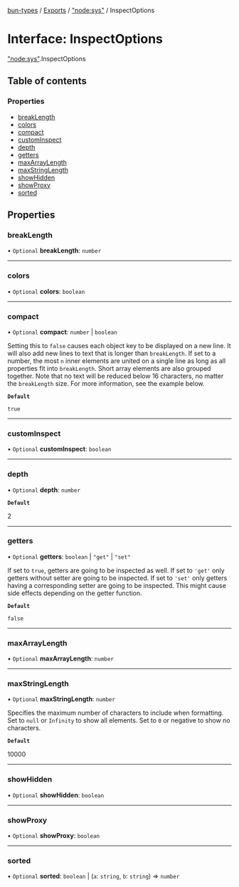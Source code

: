 [bun-types](https://github.com/oven-sh/bun-types/blob/master/api-docs/README.md) / [Exports](https://github.com/oven-sh/bun-types/blob/master/api-docs/modules.md) / ["node:sys"](https://github.com/oven-sh/bun-types/blob/master/api-docs/modules/node_sys_.md) / InspectOptions

# Interface: InspectOptions

["node:sys"](https://github.com/oven-sh/bun-types/blob/master/api-docs/modules/node_sys_.md).InspectOptions

## Table of contents

### Properties

- [breakLength](https://github.com/oven-sh/bun-types/blob/master/api-docs/interfaces/node_sys_.InspectOptions.md#breaklength)
- [colors](https://github.com/oven-sh/bun-types/blob/master/api-docs/interfaces/node_sys_.InspectOptions.md#colors)
- [compact](https://github.com/oven-sh/bun-types/blob/master/api-docs/interfaces/node_sys_.InspectOptions.md#compact)
- [customInspect](https://github.com/oven-sh/bun-types/blob/master/api-docs/interfaces/node_sys_.InspectOptions.md#custominspect)
- [depth](https://github.com/oven-sh/bun-types/blob/master/api-docs/interfaces/node_sys_.InspectOptions.md#depth)
- [getters](https://github.com/oven-sh/bun-types/blob/master/api-docs/interfaces/node_sys_.InspectOptions.md#getters)
- [maxArrayLength](https://github.com/oven-sh/bun-types/blob/master/api-docs/interfaces/node_sys_.InspectOptions.md#maxarraylength)
- [maxStringLength](https://github.com/oven-sh/bun-types/blob/master/api-docs/interfaces/node_sys_.InspectOptions.md#maxstringlength)
- [showHidden](https://github.com/oven-sh/bun-types/blob/master/api-docs/interfaces/node_sys_.InspectOptions.md#showhidden)
- [showProxy](https://github.com/oven-sh/bun-types/blob/master/api-docs/interfaces/node_sys_.InspectOptions.md#showproxy)
- [sorted](https://github.com/oven-sh/bun-types/blob/master/api-docs/interfaces/node_sys_.InspectOptions.md#sorted)

## Properties

### breakLength

• `Optional` **breakLength**: `number`

___

### colors

• `Optional` **colors**: `boolean`

___

### compact

• `Optional` **compact**: `number` \| `boolean`

Setting this to `false` causes each object key
to be displayed on a new line. It will also add new lines to text that is
longer than `breakLength`. If set to a number, the most `n` inner elements
are united on a single line as long as all properties fit into
`breakLength`. Short array elements are also grouped together. Note that no
text will be reduced below 16 characters, no matter the `breakLength` size.
For more information, see the example below.

**`Default`**

`true`

___

### customInspect

• `Optional` **customInspect**: `boolean`

___

### depth

• `Optional` **depth**: `number`

**`Default`**

2

___

### getters

• `Optional` **getters**: `boolean` \| ``"get"`` \| ``"set"``

If set to `true`, getters are going to be
inspected as well. If set to `'get'` only getters without setter are going
to be inspected. If set to `'set'` only getters having a corresponding
setter are going to be inspected. This might cause side effects depending on
the getter function.

**`Default`**

`false`

___

### maxArrayLength

• `Optional` **maxArrayLength**: `number`

___

### maxStringLength

• `Optional` **maxStringLength**: `number`

Specifies the maximum number of characters to
include when formatting. Set to `null` or `Infinity` to show all elements.
Set to `0` or negative to show no characters.

**`Default`**

10000

___

### showHidden

• `Optional` **showHidden**: `boolean`

___

### showProxy

• `Optional` **showProxy**: `boolean`

___

### sorted

• `Optional` **sorted**: `boolean` \| (`a`: `string`, `b`: `string`) => `number`
